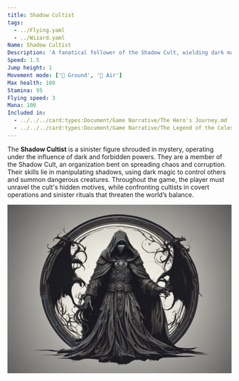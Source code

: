 ```yaml
---
title: Shadow Cultist
tags:
  - ../Flying.yaml
  - ../Wizard.yaml
Name: Shadow Cultist
Description: 'A fanatical follower of the Shadow Cult, wielding dark magic to weaken their foes.'
Speed: 1.5
Jump height: 1
Movement mode: ['🏃 Ground', '🦅 Air']
Max health: 100
Stamina: 95
Flying speed: 3
Mana: 100
Included in:
  - ../../../card:types:Document/Game Narrative/The Hero's Journey.md
  - ../../../card:types:Document/Game Narrative/The Legend of the Celestial Swords.md
---
```


The **Shadow Cultist** is a sinister figure shrouded in mystery, operating under the influence of dark and forbidden powers. They are a member of the Shadow Cult, an organization bent on spreading chaos and corruption. Their skills lie in manipulating shadows, using dark magic to control others and summon dangerous creatures. Throughout the game, the player must unravel the cult's hidden motives, while confronting cultists in covert operations and sinister rituals that threaten the world’s balance.

<img src="../../../files/shadow-cultist.png" width="800"/>
